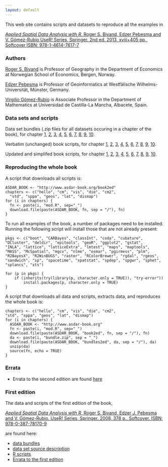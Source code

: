 ```yaml
---
layout: default
---
```


This web site contains scripts and datasets to reproduce all the examples in 

[_Applied Spatial Data Analysis with R_.  Roger S. Bivand, Edzer
Pebesma and V. Gómez-Rubio UseR! Series, Springer.  2nd ed. 2013,
xviii+405 pp., Softcover ISBN: 978-1-4614-7617-7](http://www.springer.com/statistics/life+sciences%2C+medicine+%26+health/book/978-1-4614-7617-7)

### Authors

[Roger S. Bivand](https://www.nhh.no/en/employees/faculty/roger-bivand/) is Professor of Geography in the Department of Economics at Norwegian School of Economics, Bergen, Norway.

[Edzer Pebesma](https://www.uni-muenster.de/Geoinformatics/en/institute/staff/index.php/119/edzer_pebesma) is Professor of Geoinformatics at Westfälische Wilhelms-Universität, Münster, Germany.

[Virgilio Gómez-Rubio](https://becarioprecario.github.io/) is Associate Professor in the Department of Mathematics at Universidad de Castilla-La Mancha, Albacete, Spain.

### Data sets and scripts

Data set bundles (.zip files for all datasets occuring in a chapter of the book), for chapter
[1](/bundles2ed/hello_bundle.zip),
[2](/bundles2ed/cm_bundle.zip),
[3](/bundles2ed/vis_bundle.zip),
[4](/bundles2ed/die_bundle.zip),
[5](/bundles2ed/cm2_bundle.zip),
[6](/bundles2ed/std_bundle.zip),
[7](/bundles2ed/sppa_bundle.zip),
[8](/bundles2ed/geos_bundle.zip),
[9](/bundles2ed/lat_bundle.zip),
[10](/bundles2ed/dismap_bundle.zip).

Verbatim (unchanged) book scripts, for chapter
[1](/book2ed/hello.R),
[2](/book2ed/cm.R),
[3](/book2ed/vis.R),
[4](/book2ed/die.R),
[5](/book2ed/cm2.R),
[6](/book2ed/std.R),
[7](/book2ed/sppa.R),
[8](/book2ed/geos.R),
[9](/book2ed/lat.R),
[10](/book2ed/dismap.R).

Updated and simplifed book scripts, for chapter
[1](/book2ed/hello_mod.R),
[2](/book2ed/cm_mod.R),
[3](/book2ed/vis_mod.R),
[4](/book2ed/die_mod.R),
[5](/book2ed/cm2_mod.R),
[6](/book2ed/std_mod.R),
[7](/book2ed/sppa_mod.R),
[8](/book2ed/geos_mod.R),
[9](/book2ed/lat_mod.R),
[10](/book2ed/dismap_mod.R).

### Reproducing the whole book

A script that downloads all scripts is:
```
ASDAR_BOOK <- "http://www.asdar-book.org/book2ed"
chapters <- c("hello", "cm", "vis", "die", "cm2",
  "std", "sppa", "geos", "lat", "dismap")
for (i in chapters) {
  fn <- paste(i, "mod.R", sep="_")
  download.file(paste(ASDAR_BOOK, fn, sep = "/"), fn)
}
```

To run all examples of the book, a number of packages need to be installed. Running the following script will install those that are not already present:
```
pkgs <- c("boot", "CARBayes", "classInt", "coda", "cubature",
"DCluster", "deldir", "epitools", "geoR", "ggplot2", "gstat",
"INLA", "lattice", "latticeExtra", "lmtest", "maps", "maptools",
"MASS", "McSpatial", "mgcv", "nlme", "osmar", "pgirmess", "plm",
"R2BayesX", "R2WinBUGS", "raster", "RColorBrewer", "rgdal", "rgeos",
"sandwich", "sp", "spacetime", "spatstat", "spdep", "spgwr", "sphet",
"splancs", "xts")

for (p in pkgs) {
	if (inherits(try(library(p, character.only = TRUE)), "try-error"))
		install.packages(p, character.only = TRUE)
}
```

A script that downloads all data and scripts, extracts data, and reproduces the whole book is:
```
chapters <- c("hello", "cm", "vis", "die", "cm2",
"std", "sppa", "geos", "lat", "dismap")
for (i in chapters) {
  ASDAR_BOOK <- "http://www.asdar-book.org"
  fn <- paste(i, "mod.R", sep="_")
  download.file(paste(ASDAR_BOOK, "book2ed", fn, sep = "/"), fn)
  da <- paste(i, "bundle.zip", sep = "_")
  download.file(paste(ASDAR_BOOK, "bundles2ed", da, sep = "/"), da)
  unzip(da)
  source(fn, echo = TRUE)
}
```

### Errata

* Errata to the second edition are found [here](book2ed_errata.html)

### First edition

The data and scripts of the first edition of the book,

[_Applied Spatial Data Analysis with R_, Roger S. Bivand, Edzer J. Pebesma and V. Gómez-Rubio.  UseR! Series, Springer.  2008, 378 p., Softcover.  ISBN: 978-0-387-78170-9](https://www.springer.com/de/book/9780387781716#otherversion=9780387781709)

are found here:

* [data bundles](https://github.com/r-spatial/asdar-book.org/tree/master/docs/bundles/)
* [data set source description](https://github.com/r-spatial.org/asdar-book/tree/master/docs/datasets/)
* [R scripts](https://github.com/r-spatial/asdar-book.org/tree/master/docs/book/)
* [Errata to the first edition](book_errata.html)

